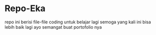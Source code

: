 # Repo-Eka
repo ini berisi file-file coding untuk belajar lagi
semoga yang kali ini bisa lebih baik lagi
ayo semangat buat portofolio nya
